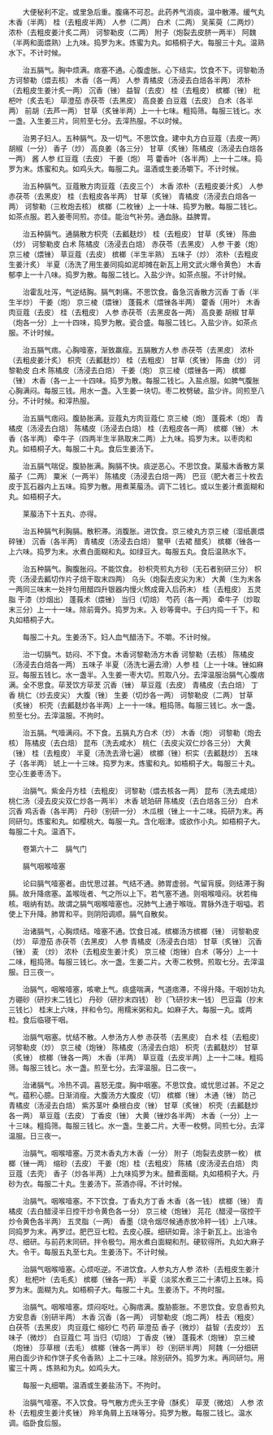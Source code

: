 <!-- { "loadSidebar": true } -->
　　大便秘利不定。或里急后重。腹痛不可忍。此药养气消痰。温中散滞。缓气丸木香（半两） 桂（去粗皮半两） 人参（二两） 白术（二两） 吴茱萸（二两炒） 浓朴（去粗皮姜汁炙二两） 诃黎勒皮（二两） 附子（炮裂去皮脐一两半） 阿魏（半两和面煨熟）上九味。捣罗为末。炼蜜为丸。如梧桐子大。每服三十丸。温熟水下。不计时候。

　　治五膈气。胸中烦满。痞塞不通。心腹虚胀。心下结实。饮食不下。诃黎勒汤方诃黎勒（煨去核） 木香（各一两） 人参 青橘皮（汤浸去白焙各半两） 浓朴（去粗皮生姜汁炙一两） 沉香（锉） 益智（去皮） 桂（去粗皮） 槟榔（锉） 枇杷叶（炙去毛） 荜澄茄 赤茯苓（去黑皮） 高良姜 白豆蔻（去皮） 白术（各半两） 前胡（去芦一两） 甘草（炙锉半两）上一十七味。粗捣筛。每服三钱匕。水一盏。入生姜三片。同煎至七分。去滓热服。不以时候。

　　治男子妇人。五种膈气。及一切气。不思饮食。建中丸方白豆蔻（去皮一两） 胡椒（一分） 香子（炒） 高良姜（各三分） 甘草（炙锉）陈橘皮（汤浸去白焙各一两） 酱 人参 红豆蔻（去皮） 干姜（炮） 芎 藿香叶（各半两）上一十二味。捣罗为末。炼蜜和丸。如鸡头大。每服二丸。温酒或生姜汤嚼下。不计时候。

　　治五种膈气。豆蔻散方肉豆蔻（去皮三个） 木香 浓朴（去粗皮姜汁炙） 人参 赤茯苓（去黑皮） 桂（去粗皮各半两） 甘草（炙锉） 青橘皮（汤浸去白焙各一两） 诃黎勒（三枚炮去核） 槟榔（二枚锉）上一十味、捣罗为散。每服二钱匕。如茶点服。若入姜枣同煎。亦佳。能治气补劳。通血脉。益脾胃。

　　治五种膈气。通膈散方枳壳（去瓤麸炒） 桂（去粗皮） 甘草（炙锉） 陈曲（炒） 诃黎勒皮 白术 陈橘皮（汤浸去白焙） 赤茯苓（去黑皮） 人参 干姜（炮） 京三棱（煨锉） 草豆蔻（去皮） 槟榔（半生半熟） 五味子（炒） 浓朴（去粗皮生姜汁炙） 半夏（汤洗了用生姜同捣如泥却摊在新瓦上用文武火爆令黄色） 木香 郁李上一十八味。捣罗为散。每服二钱匕。入盐少许。如茶点服。不计时候。

　　治霍乱吐泻，气逆结胸。膈气刺痛。不思饮食。备急沉香散方沉香 丁香（半生半炒） 干姜（炮） 京三棱（煨锉） 蓬莪术（煨锉各半两） 藿香（用叶） 木香 肉豆蔻（去皮） 桂（去粗皮） 人参 赤茯苓（去黑皮各一两） 高良姜 胡椒 甘草（炮各一分）上一十四味，捣罗为散。瓷合盛。每服二钱匕。入盐少许。如茶点服。不计时候。

　　治五膈气痞。心胸噎塞，渐致羸瘦。五膈散方人参 赤茯苓（去黑皮） 浓朴（去粗皮姜汁炙） 枳壳（去瓤麸炒） 桂（去粗皮） 甘草（炙锉） 陈曲（炒） 诃黎勒皮 白术 陈橘皮（汤浸去白焙） 干姜（炮） 京三棱（煨锉各一两） 槟榔（锉） 木香（各一上一十四味。捣罗为散。每服二钱匕。入盐点服。如脾气腹胀心胸满闷。每服三钱。用水一盏。入生姜一块切。枣二枚劈破。盐少许。同煎至八分。不计时候。和滓热服。

　　治五膈气痞闷。腹胁胀满。豆蔻丸方肉豆蔻仁 京三棱（炮） 蓬莪术（炮） 青橘皮（汤浸去白焙） 陈橘皮（汤浸去白焙） 桂（去粗皮各一两） 槟榔（锉） 木香（各半两） 牵牛子（四两半生半熟取末二两）上九味。捣罗为末。以枣肉和丸。如梧桐子大。每服二十丸。食后生姜汤下。

　　治五膈气喘促。腹胁胀满。胸膈不快。痰逆恶心。不思饮食。莱菔木香散方莱菔子（二两） 粟米（一两半） 陈橘皮（汤浸去白焙一两） 巴豆（肥大者三十枚去皮于瓦石器内上五味。捣罗为散。用煮莱菔汤。调下二钱匕。或以生姜汁煮面糊和丸。如梧桐子大。

　　莱菔汤下十五丸、亦得。

　　治五种膈气利胸膈。散积滞。消腹胀。进饮食。京三棱丸方京三棱（湿纸裹煨碎锉） 沉香（各半两） 青橘皮（汤浸去白焙） 鳖甲（去裙 醋炙） 槟榔（锉各一上六味。捣罗为末。水煮白面糊和丸。如绿豆大。每服五丸。食后温熟水下。

　　治五种膈气。胸腹胀闷。不能饮食。 砂枳壳煎丸方砂（无石者别研三分） 枳壳（汤浸去瓤切作片子焙干取末四两） 乌头（炮裂去皮尖为末） 大黄（生为末各一两同三味末一处拌匀用醋四升银器内慢火熬成膏入后药末） 桂（去粗皮） 五灵脂 干漆（炒烟出） 蓬莪术（煨锉） 当归（切焙） 芍药（各一两） 牵牛子（炒取末三分）上一十一味。除前膏外。捣罗为末。入 砂等膏中。于臼内捣一千下。和丸如梧桐子大。

　　每服二十丸。生姜汤下。妇人血气醋汤下。不嚼。不计时候。

　　治一切膈气。妨闷、不下食。木香诃黎勒汤方木香 诃黎勒（去核） 陈橘皮（汤浸去白焙各一两） 五味子 半夏（汤洗七遍去滑）人参 桂（上一十味。锉如麻豆。每服五钱匕。水一盏半。入生姜一枣大切。煎取八分。去滓温服治膈气心腹痞满。全不思食。荜茇饮方荜茇 沉香（锉） 草豆蔻（去皮） 青橘皮（去白焙） 丁香 桃仁（炒去皮尖） 大腹（锉） 生姜（切炒各一两） 诃黎勒皮（二两） 甘草（炙锉） 枳壳（去瓤麸炒各半两）上一十一味。粗捣筛。每服三钱匕。水一盏。煎至七分。去滓温服。不拘时。

　　治五膈。气噎满闷。不下食。五膈丸方白术（炒） 木香（炮） 诃黎勒（炮去核） 陈橘皮（去白焙） 昆布（洗去咸水） 桃仁（去皮尖双仁炒各三分） 大黄（锉） 桂（去粗皮） 半夏（汤洗去滑七遍） 槟榔（锉）枳实（去瓤麸炒） 五味子（各半两） 琥上一十三味。捣罗为末。炼蜜和丸。如梧桐子大。每服三十丸。空心生姜枣汤下。

　　治膈气。紫金丹方桂（去粗皮） 诃黎勒（煨去核各一两） 昆布（洗去咸焙） 桃仁汤（浸去皮尖双仁炒各一两半） 木香 琥珀研 陈橘皮（去白焙各三分） 白术 沉香 鸡舌香（各半两） 丹砂（别研一分） 木瓜根（锉上一十二味。捣研为末。再同研匀。炼蜜和丸。如樱桃大。每服一丸。含化咽津。或欲作小丸。如梧桐子大。每服二十丸。温酒下。

　　卷第六十二　膈气门

　　膈气咽喉噎塞

　　论曰膈气噎塞者。由忧思过甚。气结不通。肺胃虚弱。气留肓膜。则结滞于胸膈。故升降痞塞。盖喉咙者、气之所以上下。若气塞不通。则咽喉噎闷。状若梅核。咽纳有妨。故谓之膈气咽喉噎塞也。况肺气上通于喉咙。胃脉外连于咽嗌。若使上下升降。肺胃和平。则阴阳调顺。膈气自散矣。

　　治诸膈气，心胸烦结。噎塞不通。饮食日减。槟榔汤方槟榔（锉） 诃黎勒皮（炒） 荜澄茄 赤茯苓（去黑皮） 人参 青橘皮（汤浸去白焙） 甘草（炙锉） 沉香（锉） 麦 （炒） 浓朴（去粗皮生姜汁炙） 京三棱（炮锉）白术（等分）上一十二味，粗捣筛。每服三钱匕。水一盏。生姜二片。大枣二枚劈。煎取七分。去滓温服。日三夜一。

　　治膈气，咽喉噎塞，咳嗽上气。痰盛喘满，气道痞滞，不得升降。干咽妙功丸方硼砂（研抄末二钱匕） 丹砂（研抄末四钱） 砂（飞研抄末一钱） 巴豆霜（抄末三钱匕） 桂末上六味，拌和令匀。用糯米粥和丸。如麻子大。每服一丸。或两粒。食后临寝干咽。

　　治膈气咽塞。忧结不散。人参汤方人参 赤茯苓（去黑皮） 白术 桂（去粗皮） 诃黎勒皮（炒） 京三棱（炮锉） 陈橘皮（汤浸去白焙） 枳壳（去瓤麸炒） 甘草（炙锉） 槟榔（锉各一两） 木香（半两） 草豆蔻（去皮半两）上一十二味。粗捣筛。每服三钱匕。水一盏。煎至七分。去滓温服。日二夜一。

　　治诸膈气。冷热不调。喜怒无度。胸中咽塞。不思饮食。或忧思过甚。不足之气。蕴积心臆。日渐消瘦。大腹汤方大腹皮（切） 槟榔（锉） 木通（锉） 防己 青橘皮（汤浸去白焙） 紫苏茎叶 桑根白皮（锉） 甘草（炙锉） 枳壳（去瓤麸炒各一两） 草豆蔻（去皮） 丁香皮（锉） 大黄（锉炒各半两） 木香（一分）上一十三味。粗捣筛。每服三钱匕。水一盏。生姜二片。大枣一枚劈。同煎七分。去滓温服。日三夜一。

　　治膈气。咽喉噎塞。万灵木香丸方木香（一分） 附子（炮裂去皮脐一枚） 槟榔（锉一两） 缩砂（去皮） 干姜（炮）桂（去粗皮） 陈橘（皮汤浸去白焙） 肉豆蔻（去壳） 香子（炒各半两）上九味捣罗为末。醋煮面糊。丸如梧桐子大。丹砂为衣。每服二十丸。生姜汤下。茶酒亦得。不计时候。

　　治膈气。咽喉噎塞。不下饮食。丁香丸方丁香 木香（各一钱） 槟榔（锉） 青橘皮（去白醋浸半日控干炒令黄色各一分） 京三棱（炮锉） 芫花（醋浸一宿控干炒令黄色各半两） 五灵脂（一两） 香墨（烧令烟尽候通赤放冷秤一钱）上八味。同捣罗为末。再罗过。肥巴豆七粒。去皮心膜。细研如膏。涂于新瓦上。出油令尽、细研。与前药末同研。拌令极匀。用水煮白面糊和剂。硬软得所。丸如大麻子大。令干。每服五丸至七丸。生姜汤下。不计时候。

　　治膈气咽喉噎塞。心烦呕逆。不进饮食。人参丸方人参 浓朴（去粗皮生姜汁炙） 枇杷叶（去毛炙） 槟榔（锉各一两） 半夏（淡浆水煮三二十沸切上五味。捣罗为末。面糊为丸。如梧桐子大。每服二十丸。生姜汤下。不拘时服。

　　治膈气。咽喉噎塞。烦闷呕吐。心胸痞满。腹胁膨胀。不思饮食。安息香煎丸方安息香（别研半两） 木香 沉香（各一两） 诃黎勒皮（炮二两） 桂去（粗皮） 白茯苓（去黑皮） 肉豆蔻仁 缩砂仁 芍药 荜澄茄 香子（微炒） 益智（去皮炒） 五味子（微炒） 白豆蔻仁 芎 当归（切焙） 丁香皮（锉） 蓬莪术（炮锉） 京三棱（炮锉） 莎草根（去毛） 槟榔（锉各一两半） 砂（别研半两） 阿魏（一分细研用白面少许和作饼子炙令香熟）上二十三味。除别研外。捣罗为末。再同研匀。用蜜三十两 。炼熟和为丸。如鸡头大。

　　每服一丸细嚼。温酒或生姜盐汤下。不拘时。

　　治膈气噎塞。不入饮食。导气散方虎头王字骨（酥炙） 荜茇（微焙） 人参 浓朴（去粗皮生姜汁炙锉） 羚羊角屑上五味等分。捣罗为散。每服二钱匕。温水调。临卧食后服。

